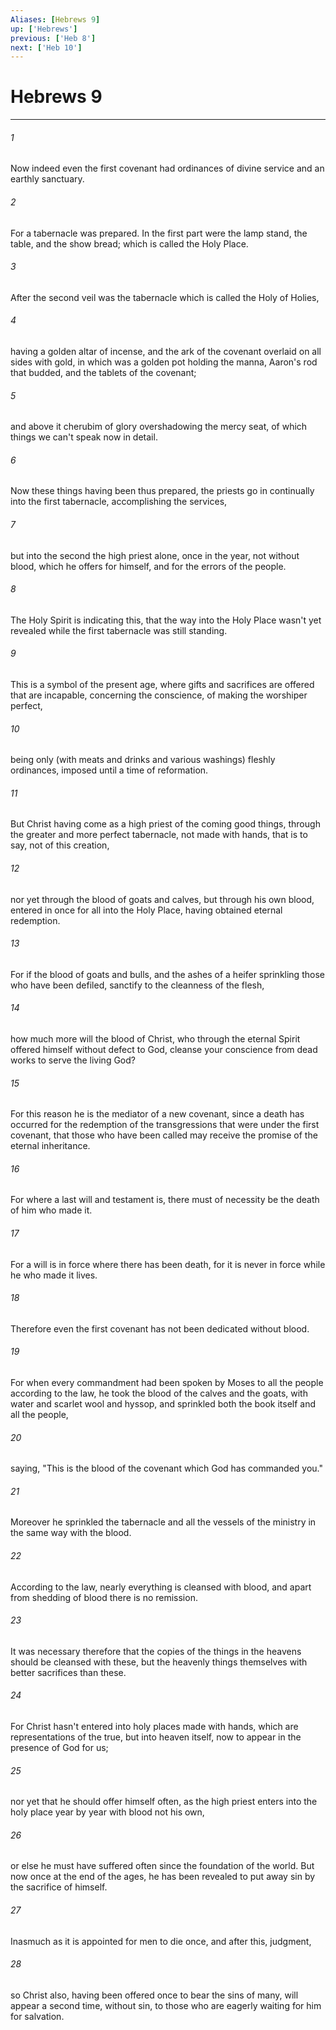 ```yaml
---
Aliases: [Hebrews 9]
up: ['Hebrews']
previous: ['Heb 8']
next: ['Heb 10']
---
```

# Hebrews 9
***





###### 1 

Now indeed even the first covenant had ordinances of divine service and an earthly sanctuary. 



###### 2 

For a tabernacle was prepared. In the first part were the lamp stand, the table, and the show bread; which is called the Holy Place. 



###### 3 

After the second veil was the tabernacle which is called the Holy of Holies, 



###### 4 

having a golden altar of incense, and the ark of the covenant overlaid on all sides with gold, in which was a golden pot holding the manna, Aaron's rod that budded, and the tablets of the covenant; 



###### 5 

and above it cherubim of glory overshadowing the mercy seat, of which things we can't speak now in detail. 



###### 6 

Now these things having been thus prepared, the priests go in continually into the first tabernacle, accomplishing the services, 



###### 7 

but into the second the high priest alone, once in the year, not without blood, which he offers for himself, and for the errors of the people. 



###### 8 

The Holy Spirit is indicating this, that the way into the Holy Place wasn't yet revealed while the first tabernacle was still standing. 



###### 9 

This is a symbol of the present age, where gifts and sacrifices are offered that are incapable, concerning the conscience, of making the worshiper perfect, 



###### 10 

being only (with meats and drinks and various washings) fleshly ordinances, imposed until a time of reformation. 



###### 11 

But Christ having come as a high priest of the coming good things, through the greater and more perfect tabernacle, not made with hands, that is to say, not of this creation, 



###### 12 

nor yet through the blood of goats and calves, but through his own blood, entered in once for all into the Holy Place, having obtained eternal redemption. 



###### 13 

For if the blood of goats and bulls, and the ashes of a heifer sprinkling those who have been defiled, sanctify to the cleanness of the flesh, 



###### 14 

how much more will the blood of Christ, who through the eternal Spirit offered himself without defect to God, cleanse your conscience from dead works to serve the living God? 



###### 15 

For this reason he is the mediator of a new covenant, since a death has occurred for the redemption of the transgressions that were under the first covenant, that those who have been called may receive the promise of the eternal inheritance. 



###### 16 

For where a last will and testament is, there must of necessity be the death of him who made it. 



###### 17 

For a will is in force where there has been death, for it is never in force while he who made it lives. 



###### 18 

Therefore even the first covenant has not been dedicated without blood. 



###### 19 

For when every commandment had been spoken by Moses to all the people according to the law, he took the blood of the calves and the goats, with water and scarlet wool and hyssop, and sprinkled both the book itself and all the people, 



###### 20 

saying, "This is the blood of the covenant which God has commanded you." 



###### 21 

Moreover he sprinkled the tabernacle and all the vessels of the ministry in the same way with the blood. 



###### 22 

According to the law, nearly everything is cleansed with blood, and apart from shedding of blood there is no remission. 



###### 23 

It was necessary therefore that the copies of the things in the heavens should be cleansed with these, but the heavenly things themselves with better sacrifices than these. 



###### 24 

For Christ hasn't entered into holy places made with hands, which are representations of the true, but into heaven itself, now to appear in the presence of God for us; 



###### 25 

nor yet that he should offer himself often, as the high priest enters into the holy place year by year with blood not his own, 



###### 26 

or else he must have suffered often since the foundation of the world. But now once at the end of the ages, he has been revealed to put away sin by the sacrifice of himself. 



###### 27 

Inasmuch as it is appointed for men to die once, and after this, judgment, 



###### 28 

so Christ also, having been offered once to bear the sins of many, will appear a second time, without sin, to those who are eagerly waiting for him for salvation.
